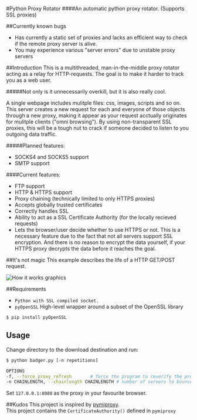 #Python Proxy Rotator
####An automatic python proxy rotator. (Supports SSL proxies)

##Currently known bugs
* Has currently a static set of proxies and lacks an efficient way to check if the remote proxy server is alive.
* You may experience various "server errors" due to unstable proxy servers

##Introduction
This is a multithreaded, man-in-the-middle proxy rotator acting as a relay for HTTP-requests. The goal is to make it harder to track you as a web user.

#####Not only is it unnecessarily overkill, but it is also really cool. 

A single webpage includes mulitple files: css, images, scripts and so on. This server creates a new request for each and everyone of those objects through a new proxy, making it appear as your request acctually originates for mulitple clients ("omni browsing"). By using non-transparent SSL proxies, this will be a tough nut to crack if someone decided to listen to you outgoing data traffic.  

#####Planned features: 
* SOCKS4 and SOCKS5 support
* SMTP support

####Current features: 
* FTP support
* HTTP & HTTPS support
* Proxy chaining (technically limited to only HTTPS proxies)
* Accepts globally trusted certificates
* Correctly handles SSL
* Ability to act as a SSL Certificate Authority (for the locally recieved requests)
* Lets the browser/user decide whether to use HTTPS or not. This is a necessary feature due to the fact that not all servers support SSL encryption. And there is no reason to encrypt the data yourself, if your HTTPS proxy decrypts the data before it reaches the goal.

##It's not magic
This example describes the life of a HTTP GET/POST request.

![How it works graphics](https://github.com/jorgenkg/python-proxy-rotator/blob/master/magic.png?raw=true)

##Requirements
* `Python with SSL compiled socket.`
* `pyOpenSSL` High-level wrapper around a subset of the OpenSSL library

`$ pip install pyOpenSSL`
	
## Usage
Change directory to the download destination and run:  
```bash
$ python badger.py [-n repetitions]

OPTIONS
-f, --force_proxy_refresh		# force the program to reverify the proxies 
-n CHAINLENGTH, --chainlength CHAINLENGTH # number of servers to bounce through
```

Set `127.0.0.1:8080` as the proxy in your favourite browser.

##Kudos
This project is inspired by [pymiproxy](https://github.com/allfro/pymiproxy).  
This project contains the `CertificateAuthority()` defined in `pymiproxy`
